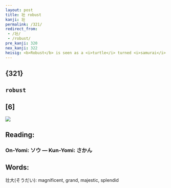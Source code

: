 ```yaml
---
layout: post
title: 壮 robust
kanji: 壮
permalink: /321/
redirect_from:
 - /壮/
 - /robust/
pre_kanji: 320
nex_kanji: 322
heisig: <b>Robust</b> is seen as a <i>turtle</i> turned <i>samurai</i>.
---
```


## {321}

## `robust`

## [6]

<div class="stroke"><img src="E5A3AE.png" /></div>

## Reading:

### On-Yomi: ソウ &mdash; Kun-Yomi: さかん

## Words:

壮大(そうだい): magnificent, grand, majestic, splendid
